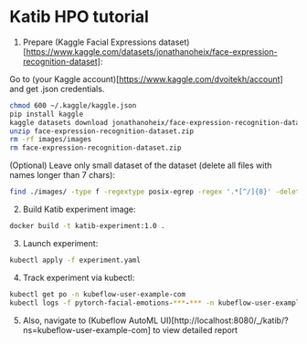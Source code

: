 # Katib HPO tutorial

1. Prepare (Kaggle Facial Expressions dataset)[https://www.kaggle.com/datasets/jonathanoheix/face-expression-recognition-dataset]:

Go to (your Kaggle account)[https://www.kaggle.com/dvoitekh/account] and get .json credentials.

```bash
chmod 600 ~/.kaggle/kaggle.json
pip install kaggle
kaggle datasets download jonathanoheix/face-expression-recognition-dataset
unzip face-expression-recognition-dataset.zip
rm -rf images/images
rm face-expression-recognition-dataset.zip
```

(Optional) Leave only small dataset of the dataset (delete all files with names longer than 7 chars):

```bash
find ./images/ -type f -regextype posix-egrep -regex '.*[^/]{8}' -delete
```

2. Build Katib experiment image:

```bash
docker build -t katib-experiment:1.0 .
```

3. Launch experiment:

```bash
kubectl apply -f experiment.yaml
```

4. Track experiment via kubectl:

```bash
kubectl get po -n kubeflow-user-example-com
kubectl logs -f pytorch-facial-emotions-***-*** -n kubeflow-user-example-com metrics-logger-and-collector
```

5. Also, navigate to (Kubeflow AutoML UI)[http://localhost:8080/_/katib/?ns=kubeflow-user-example-com] to view detailed report
